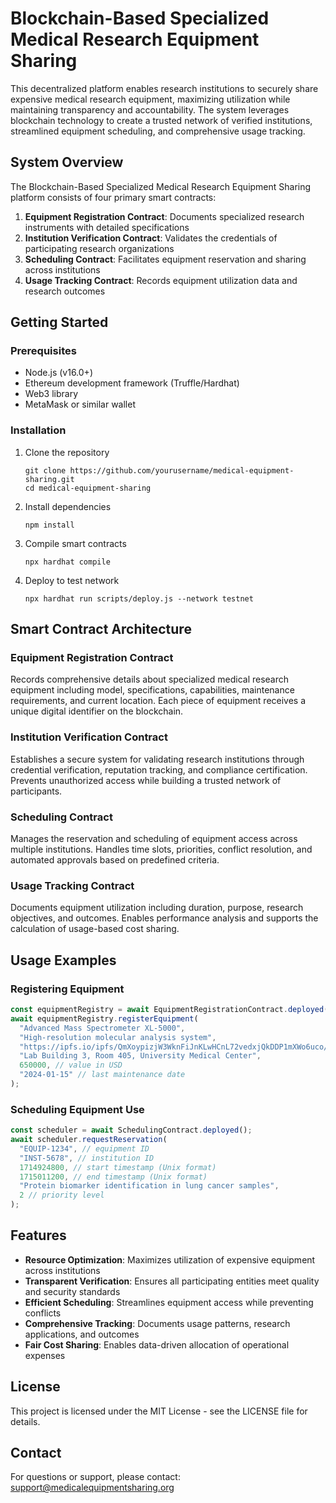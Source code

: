 # Blockchain-Based Specialized Medical Research Equipment Sharing

This decentralized platform enables research institutions to securely share expensive medical research equipment, maximizing utilization while maintaining transparency and accountability. The system leverages blockchain technology to create a trusted network of verified institutions, streamlined equipment scheduling, and comprehensive usage tracking.

## System Overview

The Blockchain-Based Specialized Medical Research Equipment Sharing platform consists of four primary smart contracts:

1. **Equipment Registration Contract**: Documents specialized research instruments with detailed specifications
2. **Institution Verification Contract**: Validates the credentials of participating research organizations
3. **Scheduling Contract**: Facilitates equipment reservation and sharing across institutions
4. **Usage Tracking Contract**: Records equipment utilization data and research outcomes

## Getting Started

### Prerequisites

- Node.js (v16.0+)
- Ethereum development framework (Truffle/Hardhat)
- Web3 library
- MetaMask or similar wallet

### Installation

1. Clone the repository
   ```
   git clone https://github.com/yourusername/medical-equipment-sharing.git
   cd medical-equipment-sharing
   ```

2. Install dependencies
   ```
   npm install
   ```

3. Compile smart contracts
   ```
   npx hardhat compile
   ```

4. Deploy to test network
   ```
   npx hardhat run scripts/deploy.js --network testnet
   ```

## Smart Contract Architecture

### Equipment Registration Contract
Records comprehensive details about specialized medical research equipment including model, specifications, capabilities, maintenance requirements, and current location. Each piece of equipment receives a unique digital identifier on the blockchain.

### Institution Verification Contract
Establishes a secure system for validating research institutions through credential verification, reputation tracking, and compliance certification. Prevents unauthorized access while building a trusted network of participants.

### Scheduling Contract
Manages the reservation and scheduling of equipment access across multiple institutions. Handles time slots, priorities, conflict resolution, and automated approvals based on predefined criteria.

### Usage Tracking Contract
Documents equipment utilization including duration, purpose, research objectives, and outcomes. Enables performance analysis and supports the calculation of usage-based cost sharing.

## Usage Examples

### Registering Equipment
```javascript
const equipmentRegistry = await EquipmentRegistrationContract.deployed();
await equipmentRegistry.registerEquipment(
  "Advanced Mass Spectrometer XL-5000",
  "High-resolution molecular analysis system",
  "https://ipfs.io/ipfs/QmXoypizjW3WknFiJnKLwHCnL72vedxjQkDDP1mXWo6uco/specs.json",
  "Lab Building 3, Room 405, University Medical Center",
  650000, // value in USD
  "2024-01-15" // last maintenance date
);
```

### Scheduling Equipment Use
```javascript
const scheduler = await SchedulingContract.deployed();
await scheduler.requestReservation(
  "EQUIP-1234", // equipment ID
  "INST-5678", // institution ID
  1714924800, // start timestamp (Unix format)
  1715011200, // end timestamp (Unix format)
  "Protein biomarker identification in lung cancer samples",
  2 // priority level
);
```

## Features

- **Resource Optimization**: Maximizes utilization of expensive equipment across institutions
- **Transparent Verification**: Ensures all participating entities meet quality and security standards
- **Efficient Scheduling**: Streamlines equipment access while preventing conflicts
- **Comprehensive Tracking**: Documents usage patterns, research applications, and outcomes
- **Fair Cost Sharing**: Enables data-driven allocation of operational expenses

## License

This project is licensed under the MIT License - see the LICENSE file for details.

## Contact

For questions or support, please contact: support@medicalequipmentsharing.org
